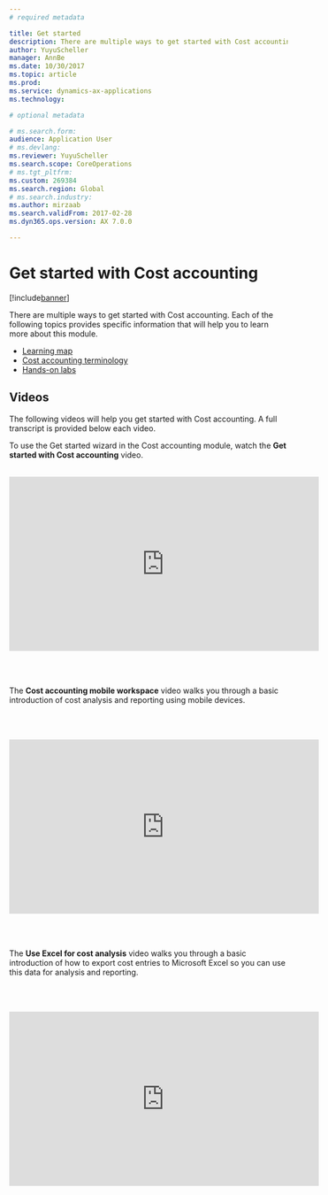 ```yaml
---
# required metadata

title: Get started 
description: There are multiple ways to get started with Cost accounting. 
author: YuyuScheller
manager: AnnBe
ms.date: 10/30/2017
ms.topic: article
ms.prod: 
ms.service: dynamics-ax-applications
ms.technology: 

# optional metadata

# ms.search.form:  
audience: Application User
# ms.devlang: 
ms.reviewer: YuyuScheller
ms.search.scope: CoreOperations
# ms.tgt_pltfrm: 
ms.custom: 269384
ms.search.region: Global
# ms.search.industry: 
ms.author: mirzaab
ms.search.validFrom: 2017-02-28
ms.dyn365.ops.version: AX 7.0.0

---
```


# Get started with Cost accounting

[!include[banner](../includes/banner.md)]

There are multiple ways to get started with Cost accounting. Each of the following topics provides specific information that will help you to learn more about this module.

-  [Learning map](cost-accounting-home-page.md)
-  [Cost accounting terminology](terms-cost-accounting.md)
-  [Hands-on labs](https://mbs.microsoft.com/customersource/northamerica/AX/learning/documentation/white-papers/msd365optgtstcostacc)

## Videos

The following videos will help you get started with Cost accounting. A full transcript is provided below each video.

To use the Get started wizard in the Cost accounting module, watch the **Get started with Cost accounting** video. 

<br/>
<table>
<tr>
<iframe width="560" height="315" src="https://www.youtube.com/embed/1pUDtJQZ8FU" frameborder="0" allowfullscreen></iframe>
</tr>
<table>
<br/>

The **Cost accounting mobile workspace** video walks you through a basic introduction of cost analysis and reporting using mobile devices. 

<br/>
<table>
<tr>
<iframe width="560" height="315" src="https://www.youtube.com/embed/imsuTg8rUVk" frameborder="0" allowfullscreen></iframe>
</tr>
<table>
<br/>

The **Use Excel for cost analysis** video walks you through a basic introduction of how to export cost entries to Microsoft Excel so you can use this data for analysis and reporting. 

<br/>
<table>
<tr>
<iframe width="560" height="315" src="https://www.youtube.com/embed/-HKHYdClvx8" frameborder="0" allowfullscreen></iframe>
</tr>
</table>
<br/>
